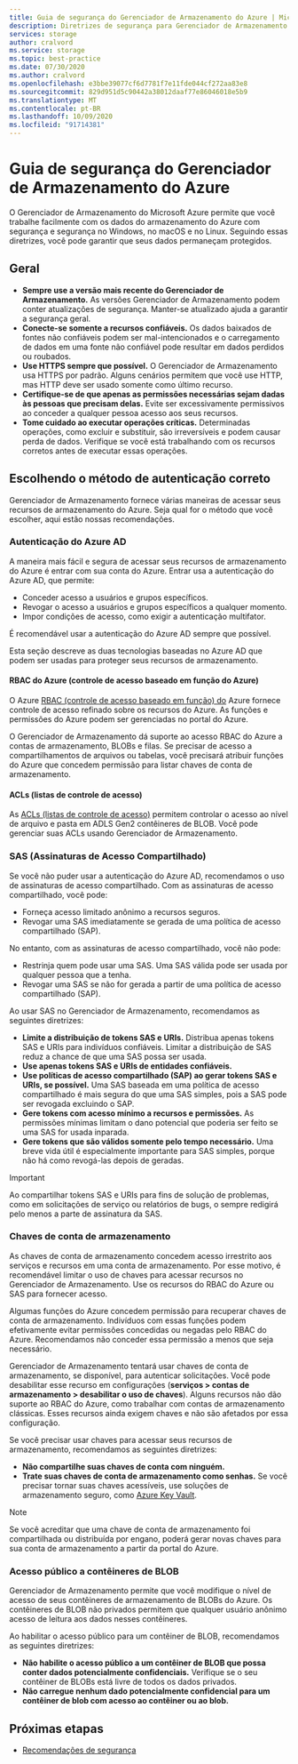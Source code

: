 ```yaml
---
title: Guia de segurança do Gerenciador de Armazenamento do Azure | Microsoft Docs
description: Diretrizes de segurança para Gerenciador de Armazenamento do Azure
services: storage
author: cralvord
ms.service: storage
ms.topic: best-practice
ms.date: 07/30/2020
ms.author: cralvord
ms.openlocfilehash: e3bbe39077cf6d7781f7e11fde044cf272aa83e8
ms.sourcegitcommit: 829d951d5c90442a38012daaf77e86046018e5b9
ms.translationtype: MT
ms.contentlocale: pt-BR
ms.lasthandoff: 10/09/2020
ms.locfileid: "91714381"
---
```

# <a name="azure-storage-explorer-security-guide"></a>Guia de segurança do Gerenciador de Armazenamento do Azure

O Gerenciador de Armazenamento do Microsoft Azure permite que você trabalhe facilmente com os dados do armazenamento do Azure com segurança e segurança no Windows, no macOS e no Linux. Seguindo essas diretrizes, você pode garantir que seus dados permaneçam protegidos.

## <a name="general"></a>Geral

- **Sempre use a versão mais recente do Gerenciador de Armazenamento.** As versões Gerenciador de Armazenamento podem conter atualizações de segurança. Manter-se atualizado ajuda a garantir a segurança geral.
- **Conecte-se somente a recursos confiáveis.** Os dados baixados de fontes não confiáveis podem ser mal-intencionados e o carregamento de dados em uma fonte não confiável pode resultar em dados perdidos ou roubados.
- **Use HTTPS sempre que possível.** O Gerenciador de Armazenamento usa HTTPS por padrão. Alguns cenários permitem que você use HTTP, mas HTTP deve ser usado somente como último recurso.
- **Certifique-se de que apenas as permissões necessárias sejam dadas às pessoas que precisam delas.** Evite ser excessivamente permissivos ao conceder a qualquer pessoa acesso aos seus recursos.
- **Tome cuidado ao executar operações críticas.** Determinadas operações, como excluir e substituir, são irreversíveis e podem causar perda de dados. Verifique se você está trabalhando com os recursos corretos antes de executar essas operações.

## <a name="choosing-the-right-authentication-method"></a>Escolhendo o método de autenticação correto

Gerenciador de Armazenamento fornece várias maneiras de acessar seus recursos de armazenamento do Azure. Seja qual for o método que você escolher, aqui estão nossas recomendações.

### <a name="azure-ad-authentication"></a>Autenticação do Azure AD

A maneira mais fácil e segura de acessar seus recursos de armazenamento do Azure é entrar com sua conta do Azure. Entrar usa a autenticação do Azure AD, que permite:

- Conceder acesso a usuários e grupos específicos.
- Revogar o acesso a usuários e grupos específicos a qualquer momento.
- Impor condições de acesso, como exigir a autenticação multifator.

É recomendável usar a autenticação do Azure AD sempre que possível.

Esta seção descreve as duas tecnologias baseadas no Azure AD que podem ser usadas para proteger seus recursos de armazenamento.

#### <a name="azure-role-based-access-control-azure-rbac"></a>RBAC do Azure (controle de acesso baseado em função do Azure)

O Azure [RBAC (controle de acesso baseado em função) do](https://docs.microsoft.com/azure/role-based-access-control/overview) Azure fornece controle de acesso refinado sobre os recursos do Azure. As funções e permissões do Azure podem ser gerenciadas no portal do Azure.

O Gerenciador de Armazenamento dá suporte ao acesso RBAC do Azure a contas de armazenamento, BLOBs e filas. Se precisar de acesso a compartilhamentos de arquivos ou tabelas, você precisará atribuir funções do Azure que concedem permissão para listar chaves de conta de armazenamento.

#### <a name="access-control-lists-acls"></a>ACLs (listas de controle de acesso)

As [ACLs (listas de controle de acesso)](https://docs.microsoft.com/azure/storage/blobs/data-lake-storage-access-control) permitem controlar o acesso ao nível de arquivo e pasta em ADLS Gen2 contêineres de BLOB. Você pode gerenciar suas ACLs usando Gerenciador de Armazenamento.

### <a name="shared-access-signatures-sas"></a>SAS (Assinaturas de Acesso Compartilhado)

Se você não puder usar a autenticação do Azure AD, recomendamos o uso de assinaturas de acesso compartilhado. Com as assinaturas de acesso compartilhado, você pode:

- Forneça acesso limitado anônimo a recursos seguros.
- Revogar uma SAS imediatamente se gerada de uma política de acesso compartilhado (SAP).

No entanto, com as assinaturas de acesso compartilhado, você não pode:

- Restrinja quem pode usar uma SAS. Uma SAS válida pode ser usada por qualquer pessoa que a tenha.
- Revogar uma SAS se não for gerada a partir de uma política de acesso compartilhado (SAP).

Ao usar SAS no Gerenciador de Armazenamento, recomendamos as seguintes diretrizes:

- **Limite a distribuição de tokens SAS e URIs.** Distribua apenas tokens SAS e URIs para indivíduos confiáveis. Limitar a distribuição de SAS reduz a chance de que uma SAS possa ser usada.
- **Use apenas tokens SAS e URIs de entidades confiáveis.**
- **Use políticas de acesso compartilhado (SAP) ao gerar tokens SAS e URIs, se possível.** Uma SAS baseada em uma política de acesso compartilhado é mais segura do que uma SAS simples, pois a SAS pode ser revogada excluindo o SAP.
- **Gere tokens com acesso mínimo a recursos e permissões.** As permissões mínimas limitam o dano potencial que poderia ser feito se uma SAS for usada inparada.
- **Gere tokens que são válidos somente pelo tempo necessário.** Uma breve vida útil é especialmente importante para SAS simples, porque não há como revogá-las depois de geradas.

> [!IMPORTANT]
> Ao compartilhar tokens SAS e URIs para fins de solução de problemas, como em solicitações de serviço ou relatórios de bugs, o sempre redigirá pelo menos a parte de assinatura da SAS.

### <a name="storage-account-keys"></a>Chaves de conta de armazenamento

As chaves de conta de armazenamento concedem acesso irrestrito aos serviços e recursos em uma conta de armazenamento. Por esse motivo, é recomendável limitar o uso de chaves para acessar recursos no Gerenciador de Armazenamento. Use os recursos do RBAC do Azure ou SAS para fornecer acesso.

Algumas funções do Azure concedem permissão para recuperar chaves de conta de armazenamento. Indivíduos com essas funções podem efetivamente evitar permissões concedidas ou negadas pelo RBAC do Azure. Recomendamos não conceder essa permissão a menos que seja necessário.

Gerenciador de Armazenamento tentará usar chaves de conta de armazenamento, se disponível, para autenticar solicitações. Você pode desabilitar esse recurso em configurações (**serviços > contas de armazenamento > desabilitar o uso de chaves**). Alguns recursos não dão suporte ao RBAC do Azure, como trabalhar com contas de armazenamento clássicas. Esses recursos ainda exigem chaves e não são afetados por essa configuração.

Se você precisar usar chaves para acessar seus recursos de armazenamento, recomendamos as seguintes diretrizes:

- **Não compartilhe suas chaves de conta com ninguém.**
- **Trate suas chaves de conta de armazenamento como senhas.** Se você precisar tornar suas chaves acessíveis, use soluções de armazenamento seguro, como [Azure Key Vault](https://azure.microsoft.com/services/key-vault/).

> [!NOTE]
> Se você acreditar que uma chave de conta de armazenamento foi compartilhada ou distribuída por engano, poderá gerar novas chaves para sua conta de armazenamento a partir da portal do Azure.

### <a name="public-access-to-blob-containers"></a>Acesso público a contêineres de BLOB

Gerenciador de Armazenamento permite que você modifique o nível de acesso de seus contêineres de armazenamento de BLOBs do Azure. Os contêineres de BLOB não privados permitem que qualquer usuário anônimo acesso de leitura aos dados nesses contêineres.

Ao habilitar o acesso público para um contêiner de BLOB, recomendamos as seguintes diretrizes:

- **Não habilite o acesso público a um contêiner de BLOB que possa conter dados potencialmente confidenciais.** Verifique se o seu contêiner de BLOBs está livre de todos os dados privados.
- **Não carregue nenhum dado potencialmente confidencial para um contêiner de blob com acesso ao contêiner ou ao blob.** 

## <a name="next-steps"></a>Próximas etapas

- [Recomendações de segurança](https://docs.microsoft.com/azure/storage/blobs/security-recommendations)

